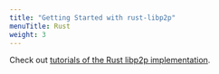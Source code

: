 ```yaml
---
title: "Getting Started with rust-libp2p"
menuTitle: Rust
weight: 3
---
```


Check out [tutorials of the Rust libp2p
implementation](https://docs.rs/libp2p/newest/libp2p/tutorials/index.html).
